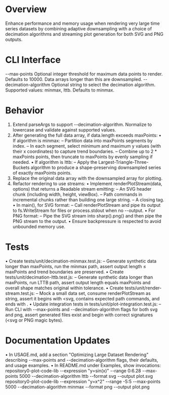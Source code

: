 # Overview

Enhance performance and memory usage when rendering very large time series datasets by combining adaptive downsampling with a choice of decimation algorithms and streaming plot generation for both SVG and PNG outputs.

# CLI Interface

--max-points    Optional integer threshold for maximum data points to render. Defaults to 10000. Data arrays longer than this are downsampled.
--decimation-algorithm    Optional string to select the decimation algorithm. Supported values: minmax, lttb. Defaults to minmax.

# Behavior

1. Extend parseArgs to support --decimation-algorithm. Normalize to lowercase and validate against supported values.
2. After generating the full data array, if data.length exceeds maxPoints:
   • If algorithm is minmax:
     – Partition data into maxPoints segments by index.
     – In each segment, select minimum and maximum y values (with their x coordinates) to capture trend boundaries.
     – Combine up to 2 * maxPoints points, then truncate to maxPoints by evenly sampling if needed.
   • If algorithm is lttb:
     – Apply the Largest-Triangle-Three-Buckets algorithm to produce a shape-preserving downsampled series of exactly maxPoints points.
3. Replace the original data array with the downsampled array for plotting.
4. Refactor rendering to use streams:
   • Implement renderPlotStream(data, options) that returns a Readable stream emitting:
     – An SVG header chunk (including width, height, viewBox).
     – Path commands in incremental chunks rather than building one large string.
     – A closing </svg> tag.
   • In main(), for SVG format:
     – Call renderPlotStream and pipe its output to fs.WriteStream for files or process.stdout when no --output.
   • For PNG format:
     – Pipe the SVG stream into sharp().png() and then pipe the PNG stream to the output.
   • Ensure backpressure is respected to avoid unbounded memory use.

# Tests

• Create tests/unit/decimation-minmax.test.js:
  – Generate synthetic data longer than maxPoints, run the minmax path, assert output length ≤ maxPoints and trend boundaries are preserved.
• Create tests/unit/decimation-lttb.test.js:
  – Generate synthetic data longer than maxPoints, run LTTB path, assert output length equals maxPoints and overall shape matches original within tolerance.
• Create tests/unit/render-stream.test.js:
  – Mock a small data set, consume renderPlotStream as string, assert it begins with <svg, contains expected path commands, and ends with </svg>.
• Update integration tests in tests/unit/plot-integration.test.js:
  – Run CLI with --max-points and --decimation-algorithm flags for both svg and png, assert generated files exist and begin with correct signatures (<svg or PNG magic bytes).

# Documentation Updates

• In USAGE.md, add a section "Optimizing Large Dataset Rendering" describing --max-points and --decimation-algorithm flags, their defaults, and usage examples.
• In README.md under Examples, show invocations:
  repository0-plot-code-lib --expression "y=sin(x)" --range 0:6.28 --max-points 5000 --decimation-algorithm lttb --format svg --output plot.svg
  repository0-plot-code-lib --expression "y=x^2" --range -5:5 --max-points 5000 --decimation-algorithm minmax --format png --output plot.png